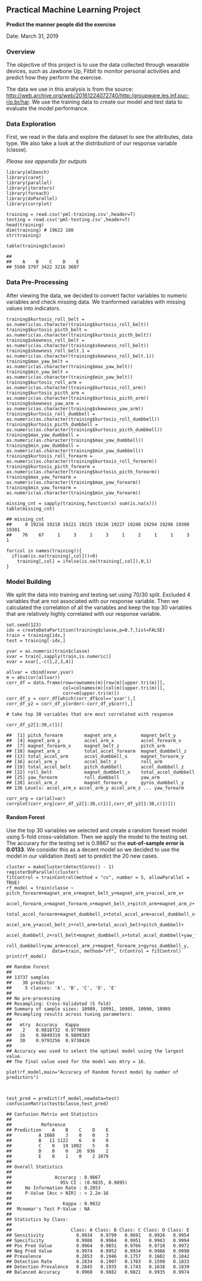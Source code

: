 ## Practical Machine Learning Project
**Predict the manner people did the exercise**

Date: March 31, 2019

### Overview

The objective of this project is to use the data collected through
wearable devices, such as Jawbone Up, Fitbit to monitor personal
activities and predict how they perform the exercise.

The data we use in this analysis is from the source:
<http://web.archive.org/web/20161224072740/http:/groupware.les.inf.puc-rio.br/har>.
We use the training data to create our model and test data to evaluate
the model performance.

### Data Exploration

First, we read in the data and explore the dataset to see the
attributes, data type. We also take a look at the distributiont of our
response variable (classe).

*Please see appendix for outputs*

    library(mlbench)
    library(caret)
    library(parallel)
    library(iterators)
    library(foreach)
    library(doParallel)
    library(corrplot)

    training = read.csv('pml-training.csv',header=T)
    testing = read.csv('pml-testing.csv',header=T)
    head(training)
    dim(training) # 19622 160
    str(training)

    table(training$classe)

    ## 
    ##    A    B    C    D    E 
    ## 5580 3797 3422 3216 3607

### Data Pre-Processing

After viewing the data, we decided to convert factor variables to
numeric variables and check missing data. We tranformed variables with
missing values into indicators.

    training$kurtosis_roll_belt = as.numeric(as.character(training$kurtosis_roll_belt))
    training$kurtosis_picth_belt = as.numeric(as.character(training$kurtosis_picth_belt))
    training$skewness_roll_belt = as.numeric(as.character(training$skewness_roll_belt))
    training$skewness_roll_belt.1 = as.numeric(as.character(training$skewness_roll_belt.1))
    training$max_yaw_belt = as.numeric(as.character(training$max_yaw_belt))
    training$min_yaw_belt = as.numeric(as.character(training$min_yaw_belt))
    training$kurtosis_roll_arm = as.numeric(as.character(training$kurtosis_roll_arm))
    training$kurtosis_picth_arm = as.numeric(as.character(training$kurtosis_picth_arm))
    training$skewness_yaw_arm = as.numeric(as.character(training$skewness_yaw_arm))
    training$kurtosis_roll_dumbbell = as.numeric(as.character(training$kurtosis_roll_dumbbell))
    training$kurtosis_picth_dumbbell = as.numeric(as.character(training$kurtosis_picth_dumbbell))
    training$max_yaw_dumbbell = as.numeric(as.character(training$max_yaw_dumbbell))
    training$min_yaw_dumbbell = as.numeric(as.character(training$min_yaw_dumbbell))
    training$kurtosis_roll_forearm = as.numeric(as.character(training$kurtosis_roll_forearm))
    training$kurtosis_picth_forearm = as.numeric(as.character(training$kurtosis_picth_forearm))
    training$max_yaw_forearm = as.numeric(as.character(training$max_yaw_forearm))
    training$min_yaw_forearm = as.numeric(as.character(training$min_yaw_forearm))

    missing_cnt = sapply(training,function(x) sum(is.na(x)))
    table(missing_cnt) 

    ## missing_cnt
    ##     0 19216 19218 19221 19225 19226 19227 19248 19294 19296 19300 19301 
    ##    76    67     1     3     1     3     1     2     1     1     3     1

    for(col in names(training)){
      if(sum(is.na(training[,col]))>0)
        training[,col] = ifelse(is.na(training[,col]),0,1)
    }

### Model Building

We split the data into training and testing set using 70/30 split.
Excluded 4 variables that are not associated with our response variable.
Then we calculated the correlation of all the variables and keep the top
30 variables that are relatively highly correlated with our response
variable.

    set.seed(123)
    idx = createDataPartition(training$classe,p=0.7,list=FALSE)
    train = training[idx,]
    test = training[-idx,]

    yvar = as.numeric(train$classe)
    xvar = train[,sapply(train,is.numeric)]
    xvar = xvar[,-c(1,2,3,4)]

    allvar = cbind(xvar,yvar)
    m = abs(cor(allvar))
    corr_df = data.frame(row=rownames(m)[row(m)[upper.tri(m)]], 
                         col=colnames(m)[col(m)[upper.tri(m)]], 
                         corr=m[upper.tri(m)])
    corr_df_y = corr_df[which(corr_df$col=='yvar'),]
    corr_df_y2 = corr_df_y[order(-corr_df_y$corr),]

    # take top 30 variables that are most correlated with response

    corr_df_y2[1:30,c(1)]

    ##  [1] pitch_forearm        magnet_arm_x         magnet_belt_y       
    ##  [4] magnet_arm_y         accel_arm_x          accel_forearm_x     
    ##  [7] magnet_forearm_x     magnet_belt_z        pitch_arm           
    ## [10] magnet_arm_z         total_accel_forearm  magnet_dumbbell_z   
    ## [13] total_accel_arm      accel_dumbbell_x     magnet_forearm_y    
    ## [16] accel_arm_y          accel_belt_z         roll_arm            
    ## [19] total_accel_belt     pitch_dumbbell       accel_dumbbell_z    
    ## [22] roll_belt            magnet_dumbbell_x    total_accel_dumbbell
    ## [25] yaw_forearm          roll_dumbbell        yaw_arm             
    ## [28] accel_arm_z          magnet_forearm_z     gyros_dumbbell_y    
    ## 136 Levels: accel_arm_x accel_arm_y accel_arm_z ... yaw_forearm

    corr_org = cor(allvar)
    corrplot(corr_org[corr_df_y2[1:30,c(1)],corr_df_y2[1:30,c(1)]])



#### Random Forest

Use the top 30 variables we selected and create a random foreset model
using 5-fold cross-validation. Then we apply the model to the testing
set. The accurary for the testing set is 0.9867 so the **out-of-sample
error is 0.0133**. We consider this as a decent model so we decided to
use the model in our validation (test) set to predict the 20 new cases.

    cluster = makeCluster(detectCores() - 1)
    registerDoParallel(cluster)
    fitControl = trainControl(method = "cv", number = 5, allowParallel = TRUE)
    rf_model = train(classe ~ pitch_forearm+magnet_arm_x+magnet_belt_y+magnet_arm_y+accel_arm_x+
                     accel_forearm_x+magnet_forearm_x+magnet_belt_z+pitch_arm+magnet_arm_z+
                     total_accel_forearm+magnet_dumbbell_z+total_accel_arm+accel_dumbbell_x+magnet_forearm_y+
                     accel_arm_y+accel_belt_z+roll_arm+total_accel_belt+pitch_dumbbell+
                     accel_dumbbell_z+roll_belt+magnet_dumbbell_x+total_accel_dumbbell+yaw_forearm+
                     roll_dumbbell+yaw_arm+accel_arm_z+magnet_forearm_z+gyros_dumbbell_y, 
                     data=train, method="rf", trControl = fitControl)
    print(rf_model)

    ## Random Forest 
    ## 
    ## 13737 samples
    ##    30 predictor
    ##     5 classes: 'A', 'B', 'C', 'D', 'E' 
    ## 
    ## No pre-processing
    ## Resampling: Cross-Validated (5 fold) 
    ## Summary of sample sizes: 10989, 10991, 10989, 10990, 10989 
    ## Resampling results across tuning parameters:
    ## 
    ##   mtry  Accuracy   Kappa    
    ##    2    0.9818732  0.9770669
    ##   16    0.9849310  0.9809383
    ##   30    0.9793256  0.9738426
    ## 
    ## Accuracy was used to select the optimal model using the largest value.
    ## The final value used for the model was mtry = 16.

    plot(rf_model,main="Accuracy of Random forest model by number of predictors")



    test_pred = predict(rf_model,newdata=test)
    confusionMatrix(test$classe,test_pred)

    ## Confusion Matrix and Statistics
    ## 
    ##           Reference
    ## Prediction    A    B    C    D    E
    ##          A 1668    3    0    0    3
    ##          B   11 1122    6    0    0
    ##          C    0   19 1002    5    0
    ##          D    0    0   26  936    2
    ##          E    0    1    0    2 1079
    ## 
    ## Overall Statistics
    ##                                           
    ##                Accuracy : 0.9867          
    ##                  95% CI : (0.9835, 0.9895)
    ##     No Information Rate : 0.2853          
    ##     P-Value [Acc > NIR] : < 2.2e-16       
    ##                                           
    ##                   Kappa : 0.9832          
    ##  Mcnemar's Test P-Value : NA              
    ## 
    ## Statistics by Class:
    ## 
    ##                      Class: A Class: B Class: C Class: D Class: E
    ## Sensitivity            0.9934   0.9799   0.9691   0.9926   0.9954
    ## Specificity            0.9986   0.9964   0.9951   0.9943   0.9994
    ## Pos Pred Value         0.9964   0.9851   0.9766   0.9710   0.9972
    ## Neg Pred Value         0.9974   0.9952   0.9934   0.9986   0.9990
    ## Prevalence             0.2853   0.1946   0.1757   0.1602   0.1842
    ## Detection Rate         0.2834   0.1907   0.1703   0.1590   0.1833
    ## Detection Prevalence   0.2845   0.1935   0.1743   0.1638   0.1839
    ## Balanced Accuracy      0.9960   0.9882   0.9821   0.9935   0.9974


